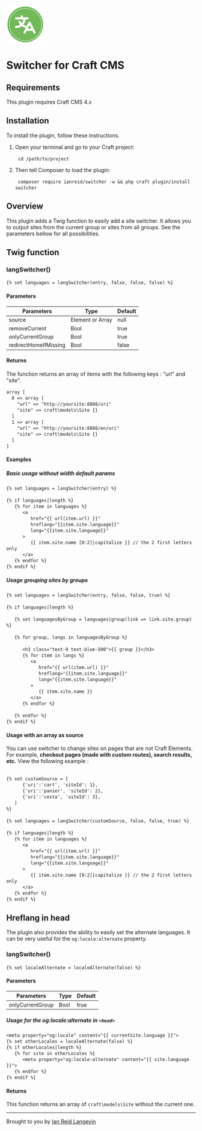 <p><img src="./src/icon.svg" width="100" height="100" alt="AWS Image Handler URLs icon"></p>

<h1>Switcher for Craft CMS</h1>


## Requirements

This plugin requires Craft CMS 4.x


## Installation

To install the plugin, follow these instructions.

1. Open your terminal and go to your Craft project:

        cd /path/to/project

2. Then tell Composer to load the plugin:

        composer require ianreid/switcher -w && php craft plugin/install switcher


## Overview

This plugin adds a Twig function to easily add a site switcher. It allows you to output sites from the current group or sites from all groups. See the parameters bellow for all possibilities.



## Twig function

### langSwitcher()

```
{% set languages = langSwitcher(entry, false, false, false) %}
```

#### Parameters

| Parameters    | Type | Default |
| -------- | ------- | ------- |
| source  | Element or Array  | null |
| removeCurrent | Bool     | true |
| onlyCurrentGroup    | Bool    | true |
| redirectHomeIfMissing    | Bool    | false |

#### Returns

The function returns an array of items with the following keys : "url" and "site".

```
array [
  0 => array [
    "url" => "http://yoursite:8888/uri"
    "site" => craft\models\Site {}
  ]
  1 => array [
    "url" => "http://yoursite:8888/en/uri"
    "site" => craft\models\Site {}
  ]
]
```

#### Examples

##### Basic usage without width default params

```
{% set languages = langSwitcher(entry) %}

{% if languages|length %}
   {% for item in languages %}
      <a 
         href="{{ url(item.url) }}" 
         hreflang="{{item.site.language}}" 
         lang="{{item.site.language}}" 
      >
         {{ item.site.name [0:2]|capitalize }} // the 2 first letters only
      </a>
   {% endfor %}
{% endif %}
```

##### Usage grouping sites by groups

```
{% set languages = langSwitcher(entry, false, false, true) %}

{% if languages|length %}

   {% set languagesByGroup = languages|group(link => link.site.group) %}

   {% for group, langs in languagesByGroup %}

      <h3 class="text-9 text-blue-500">{{ group }}</h3>
      {% for item in langs %}
         <a 
            href="{{ url(item.url) }}" 
            hreflang="{{item.site.language}}" 
            lang="{{item.site.language}}" 
         >
            {{ item.site.name }}
         </a>
      {% endfor %}

   {% endfor %}
{% endif %}
```

#### Usage with an array as source

You can use switcher to change sites on pages that are not Craft Elements. For example, __checkout pages (made with custom routes), search results, etc.__ View the following example :

```

{% set customSource = [ 
      {'uri':'cart', 'siteId': 1},
      {'uri':'panier', 'siteId': 2}, 
      {'uri':'cesta', 'siteId': 3},
   ]
%}

{% set languages = langSwitcher(customSource, false, false, true) %}

{% if languages|length %}
   {% for item in languages %}
      <a 
         href="{{ url(item.url) }}" 
         hreflang="{{item.site.language}}" 
         lang="{{item.site.language}}" 
      >
         {{ item.site.name [0:2]|capitalize }} // the 2 first letters only
      </a>
   {% endfor %}
{% endif %}
```

## Hreflang in head

The plugin also provides the ability to easily set the alternate languages. It can be very useful for the `og:locale:alternate` property.

### langSwitcher()

```
{% set localeAlternate = localeAlternate(false) %}
```

#### Parameters

| Parameters    | Type | Default |
| -------- | ------- | ------- |
| onlyCurrentGroup    | Bool    | true |

##### Usage for the og:locale:alternate in `<head>`

```
<meta property="og:locale" content="{{ currentSite.language }}">
{% set otherLocales = localeAlternate(false) %}
{% if otherLocales|length %}
   {% for site in otherLocales %}
      <meta property="og:locale:alternate" content="{{ site.language }}">
   {% endfor %}
{% endif %}

```

#### Returns

This function returns an array of `craft\models\Site` without the current one.

---


Brought to you by [Ian Reid Langevin](https://www.reidlangevin.com)
